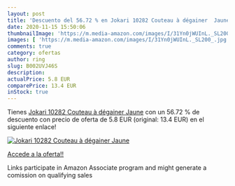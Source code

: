 ```yaml
---
layout: post
title: 'Descuento del 56.72 % en Jokari 10282 Couteau à dégainer  Jaune'
date: 2020-11-15 15:50:06
thumbnailImage: 'https://m.media-amazon.com/images/I/31Yn0jWUInL._SL200_.jpg'
images: [ 'https://m.media-amazon.com/images/I/31Yn0jWUInL._SL200_.jpg' ]
comments: true
category: ofertas
author: ring
slug: B002UVJ46S
description:
actualPrice: 5.8 EUR
comparePrice: 13.4 EUR
inStock: true
---
```


Tienes [Jokari 10282 Couteau à dégainer  Jaune](https://www.amazon.fr/dp/B002UVJ46S/?tag=tolees0d-21) con un 56.72 % de descuento con precio de oferta de 5.8 EUR (original: 13.4 EUR) en el siguiente enlace!

[![Jokari 10282 Couteau à dégainer  Jaune](https://m.media-amazon.com/images/I/31Yn0jWUInL._SL200_.jpg)](https://www.amazon.fr/dp/B002UVJ46S/?tag=tolees0d-21)

[Accede a la oferta!!](https://www.amazon.fr/dp/B002UVJ46S/?tag=tolees0d-21)

Links participate in Amazon Associate program and might generate a comission on qualifying sales



